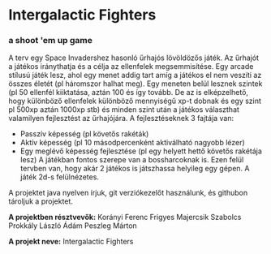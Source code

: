 # Intergalactic Fighters
### a shoot 'em up game

A terv egy Space Invadershez hasonló űrhajós lövöldözős játék.
Az űrhajót a játékos iránythatja és a célja az ellenfelek megsemmisítése.
Egy arcade stílusú játék lesz, ahol egy menet addig tart amíg a játékos el nem veszíti az összes életét (pl háromszor halhat meg).
Egy meneten belül lesznek szintek (pl 50 ellenfél kiiktatása, aztán 100 és így tovább. De az is elképzelhető, hogy különböző ellenfelek különböző mennyiségű xp-t dobnak és egy szint pl 500xp aztán 1000xp stb) és minden szint után a játékos választhat valamilyen fejlesztést az űrhajójára.
A fejlesztéseknek 3 fajtája van:
- Passzív képesség (pl követős rakéták)
- Aktív képesség (pl 10 másodpercenként aktiválható nagyobb lézer)
- Egy meglévő képesség fejlesztése (pl egy helyett hettő követős rakétája lesz)
A játékban fontos szerepe van a bossharcoknak is. Ezen felül tervben van, hogy akár 2 játékos is játszhassa helyileg egy gépen.
A játék 2d-s felülnézetes.

A projektet java nyelven írjuk, git verziókezelőt használunk, és githubon tároljuk a projektet.

**A projektben résztvevők:**
Korányi Ferenc Frigyes
Majercsik Szabolcs
Prokkály László Ádám
Peszleg Márton

**A projekt neve:**
Intergalactic Fighters
